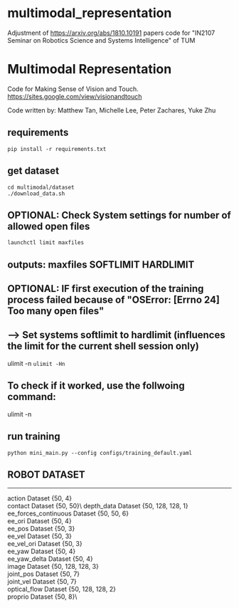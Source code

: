 # multimodal_representation
Adjustment of https://arxiv.org/abs/1810.10191 papers code for "IN2107 Seminar on Robotics Science and Systems Intelligence" of TUM

# Multimodal Representation 

Code for Making Sense of Vision and Touch. 
https://sites.google.com/view/visionandtouch

Code written by: Matthew Tan, Michelle Lee, Peter Zachares, Yuke Zhu 

## requirements
`pip install -r requirements.txt`

## get dataset

```
cd multimodal/dataset
./download_data.sh
```

## OPTIONAL: Check System settings for number of allowed open files
`launchctl limit maxfiles`
## outputs: maxfiles    SOFTLIMIT       HARDLIMIT

## OPTIONAL: IF first execution of the training process failed because of "OSError: [Errno 24] Too many open files"
## --> Set systems softlimit to hardlimit (influences the limit for the current shell session only)
ulimit -n `ulimit -Hn`
## To check if it worked, use the follwoing command:
ulimit -n


## run training

`python mini_main.py --config configs/training_default.yaml`


## ROBOT DATASET
----
action                   Dataset {50, 4}\
contact                  Dataset {50, 50}\ 
depth_data               Dataset {50, 128, 128, 1}\
ee_forces_continuous     Dataset {50, 50, 6}\
ee_ori                   Dataset {50, 4}\
ee_pos                   Dataset {50, 3}\
ee_vel                   Dataset {50, 3}\
ee_vel_ori               Dataset {50, 3}\
ee_yaw                   Dataset {50, 4}\
ee_yaw_delta             Dataset {50, 4}\
image                    Dataset {50, 128, 128, 3}\
joint_pos                Dataset {50, 7}\
joint_vel                Dataset {50, 7}\
optical_flow             Dataset {50, 128, 128, 2}\
proprio                  Dataset {50, 8}\
